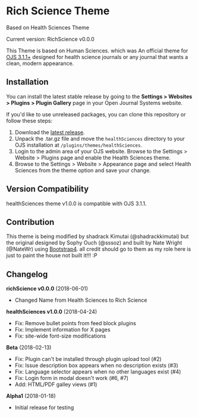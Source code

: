 # Rich Science Theme
Based on Health Sciences Theme


Current version: RichScience v0.0.0 

This Theme is based on Human Sciences. which was An official theme for [OJS 3.1.1+](https://pkp.sfu.ca/ojs/) designed for health science journals or any journal that wants a clean, modern appearance.



## Installation

You can install the latest stable release by going to the **Settings > Websites > Plugins > Plugin Gallery** page in your Open Journal Systems website.

If you'd like to use unreleased packages, you can clone this repository or follow these steps:

1. Download the [latest release](https://github.com/pkp/healthSciences/releases).
2. Unpack the .tar.gz file and move the `healthSciences` directory to your OJS installation at `/plugins/themes/healthSciences`.
3. Login to the admin area of your OJS website. Browse to the Settings > Website > Plugins page and enable the Health Sciences theme.
4. Browse to the Settings > Website > Appearance page and select Health Sciences from the theme option and save your change.

## Version Compatibility

healthSciences theme v1.0.0 is compatible with OJS 3.1.1.

## Contribution

This theme  is being modified by shadrack Kimutai (@shadrackkimutai) but the original designed by Sophy Ouch (@sssoz) and built by Nate Wright (@NateWr) using [Bootstrap4](https://getbootstrap.com/). all credit should go to them as my role here is just to paint the house not built it!!! :P

## Changelog
**richScience v0.0.0** (2018-06-01)
* Changed Name from Health Sciences to Rich Science

**healthSciences v1.0.0**  (2018-04-24)
* Fix: Remove bullet points from feed block plugins
* Fix: Implement information for X pages
* Fix: site-wide font-size modifications

**Beta** (2018-02-13)
* Fix: Plugin can't be installed through plugin upload tool (#2)
* Fix: Issue description box appears when no description exists (#3)
* Fix: Language selector appears when no other languages exist (#4)
* Fix: Login form in modal doesn't work (#6, #7)
* Add: HTML/PDF galley views (#1)

**Alpha1** (2018-01-18)
* Initial release for testing
